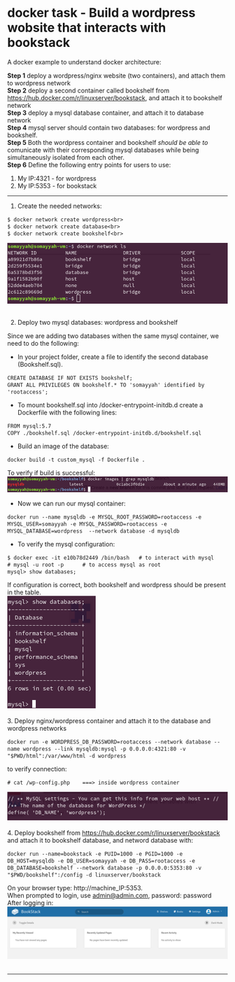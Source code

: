 # docker task - Build a wordpress wobsite that interacts with bookstack

A docker example to understand docker architecture:

**Step 1** deploy a wordpress/nginx website (two containers), and attach them to wordpress network<br>
**Step 2** deploy a second container called bookshelf from https://hub.docker.com/r/linuxserver/bookstack, and attach it to bookshelf network<br>
**Step 3** deploy a mysql database container, and attach it to database network<br>
**Step 4** mysql server should contain two databases: for wordpress and bookshelf.<br>
**Step 5** Both the wordpress container and bookshelf *_should be able to_* comunicate with their corresponding mysql databases while being simultaneously isolated from each other.<br>
**Step 6** Define the following entry points for users to use:<br>
1. My IP:4321 - for wordpress<br>
2. My IP:5353 - for bookstack<br>

_________________________________________________________________________________________________________________________

1. Create the needed networks:<br>
  ```
  $ docker network create wordpress<br>
  $ docker network create database<br>
  $ docker network create bookshelf<br>
  ```
  ![docker network ls](https://github.com/Somayyah/dockertask/blob/master/networkls.png)<br><br>
  
2. Deploy two mysql databases: wordpress and bookshelf<br>

Since we are adding two databases withen the same mysql container, we need to do the following:<br>
  * In your project folder, create a file to identify the second database (Bookshelf.sql).<br>
  ```
  CREATE DATABASE IF NOT EXISTS bookshelf;
  GRANT ALL PRIVILEGES ON bookshelf.* TO 'somayyah' identified by 'rootaccess';
  ```
  * To mount bookshelf.sql into /docker-entrypoint-initdb.d create a Dockerfile with the following lines:<br>
  ```
  FROM mysql:5.7
COPY ./bookshelf.sql /docker-entrypoint-initdb.d/bookshelf.sql
  ```
  * Build an image of the database:<br>
  ```
  docker build -t custom_mysql -f Dockerfile .
  ```
To verify if build is successful:<br>
![mysqldb image](https://github.com/Somayyah/dockertask/blob/master/mysqldb.png)<br>
* Now we can run our mysql container:<br>
```
docker run --name mysqldb -e MYSQL_ROOT_PASSWORD=rootaccess -e MYSQL_USER=somayyah -e MYSQL_PASSWORD=rootaccess -e MYSQL_DATABASE=wordpress  --network database -d mysqldb
```
* To verify the mysql configuration:
```
$ docker exec -it e10b78d2449 /bin/bash   # to interact with mysql
# mysql -u root -p      # to access mysql as root
mysql> show databases;
```
If configuration is correct, both bookshelf and wordpress should be present in the table.<br>
![show databases](https://github.com/Somayyah/dockertask/blob/master/showdb.png)<br><br>
3. Deploy nginx/wordpress container and attach it to the database and wordpress networks<br>
```
docker run -e WORDPRESS_DB_PASSWORD=rootaccess --network database --name wordpress --link mysqldb:mysql -p 0.0.0.0:4321:80 -v "$PWD/html":/var/www/html -d wordpress
```
to verify connection:<br>
  ```
# cat /wp-config.php    ===> inside wordpress container
  ```
![connected?](https://github.com/Somayyah/dockertask/blob/master/connected.png)<br><br>
4. Deploy bookshelf from https://hub.docker.com/r/linuxserver/bookstack and attach it to bookshelf database, and netword
database with:<br>
```
docker run --name=bookstack -e PUID=1000 -e PGID=1000 -e DB_HOST=mysqldb -e DB_USER=somayyah -e DB_PASS=rootaccess -e DB_DATABASE=bookshelf --network database -p 0.0.0.0:5353:80 -v "$PWD/bookshelf":/config -d linuxserver/bookstack
```
On your browser type: http://machine_IP:5353.<br>
When prompted to login, use admin@admin.com, password: password<br>
After logging in: <br>
![logged in](https://github.com/Somayyah/dockertask/blob/master/logedin.png)<br><br>

____________________________________________________________________________________________________________________________

